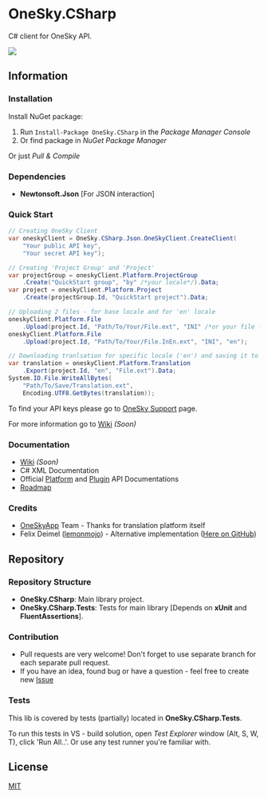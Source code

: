 # OneSky.CSharp #
C# client for OneSky API.

[<img src="https://img.shields.io/nuget/dt/OneSky.CSharp.svg">](https://www.nuget.org/packages/OneSky.CSharp/)

## Information ##

### Installation ###
Install NuGet package:

1. Run `Install-Package OneSky.CSharp` in the _Package Manager Console_
2. Or find package in _NuGet Package Manager_

Or just _Pull & Compile_

### Dependencies ###
* **Newtonsoft.Json** [For JSON interaction]

### Quick Start ###
```csharp
// Creating OneSky Client
var oneskyClient = OneSky.CSharp.Json.OneSkyClient.CreateClient(
    "Your public API key",
    "Your secret API key");

// Creating 'Project Group' and 'Project'
var projectGroup = oneskyClient.Platform.ProjectGroup
    .Create("QuickStart group", "by" /*your locale*/).Data;
var project = oneskyClient.Platform.Project
    .Create(projectGroup.Id, "QuickStart project").Data;

// Uploading 2 files - for base locale and for 'en' locale
oneskyClient.Platform.File
    .Upload(project.Id, "Path/To/Your/File.ext", "INI" /*or your file format*/);
oneskyClient.Platform.File
    .Upload(project.Id, "Path/To/Your/File.InEn.ext", "INI", "en");

// Downloading tranlsation for specific locale ('en') and saving it to file
var translation = oneskyClient.Platform.Translation
    .Export(project.Id, "en", "File.ext").Data;
System.IO.File.WriteAllBytes(
    "Path/To/Save/Translation.ext",
    Encoding.UTF8.GetBytes(translation));
```
To find your API keys please go to [OneSky Support](https://support.oneskyapp.com/hc/en-us/articles/206887797-How-to-find-your-API-keys-) page.

For more information go to [Wiki](https://github.com/QuadRatNewBy/OneSky-DotNet/wiki/Home) *(Soon)*

### Documentation ###
* [Wiki](https://github.com/QuadRatNewBy/OneSky-DotNet/wiki/Home) *(Soon)*
* C# XML Documentation
* Official [Platform](https://github.com/onesky/api-documentation-platform) and [Plugin](https://github.com/onesky/api-documentation-plugin) API Documentations
* [Roadmap](https://github.com/QuadRatNewBy/OneSky.CSharp/wiki/Roadmap)

### Credits ###
* [OneSkyApp](http://www.oneskyapp.com/) Team - Thanks for translation platform itself  
* Felix Deimel ([lemonmojo](https://github.com/lemonmojo)) - Alternative implementation ([Here on GitHub](https://github.com/lemonmojo/OneSkyAppSharp))
 
## Repository ##

### Repository Structure ###

* **OneSky.CSharp**: Main library project.
* **OneSky.CSharp.Tests**: Tests for main library [Depends on **xUnit** and **FluentAssertions**].

### Contribution ###
* Pull requests are very welcome! Don't forget to use separate branch for each separate pull request.
* If you have an idea, found bug or have a question - feel free to create new [Issue](https://github.com/QuadRatNewBy/OneSky.CSharp/issues) 

### Tests ###
This lib is covered by tests (partially) located in **OneSky.CSharp.Tests**. 

To run this tests in VS - build solution, open *Test Explorer* window (Alt, S, W, T), click 'Run All..'. Or use any test runner you're familiar with.

## License ##
[MIT](LICENSE.md)
